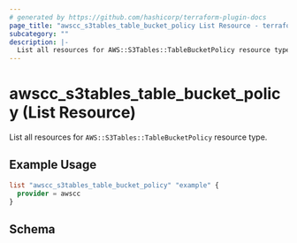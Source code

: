 ```yaml
---
# generated by https://github.com/hashicorp/terraform-plugin-docs
page_title: "awscc_s3tables_table_bucket_policy List Resource - terraform-provider-awscc"
subcategory: ""
description: |-
  List all resources for AWS::S3Tables::TableBucketPolicy resource type.
---
```


# awscc_s3tables_table_bucket_policy (List Resource)

List all resources for `AWS::S3Tables::TableBucketPolicy` resource type.

## Example Usage

```terraform
list "awscc_s3tables_table_bucket_policy" "example" {
  provider = awscc
}
```

<!-- schema generated by tfplugindocs -->
## Schema
